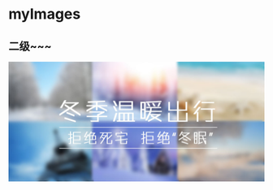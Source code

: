 # myImages

## 二级~~~

![aaasda](https://github.com/wendf/MyImages/blob/master/myImages1/hotFix1.jpg "图片Title")
